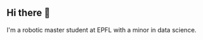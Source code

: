 ## Hi there 👋
I'm a robotic master student at EPFL with a minor in data science.

<!--
**Franchi-stsup/Franchi-stsup** is a ✨ _special_ ✨ repository because its `README.md` (this file) appears on your GitHub profile.

Here are some ideas to get you started:

- 🔭 I'm currently coding my final project of M1
- 🌱 I’m currently learning reinforcement learning and strengthening my python skills
- 👯 I’m looking to collaborate on ...
- 🤔 I’m looking for a 20 to 50% part time job for next year
- 📫 How to reach me: +33 78 210 07 80 or via linkedin : www.linkedin.com/in/francesco-saint-supery
- 😄 Pronouns: He
- ⚡ Fun fact: I'm found of sailing
-->
